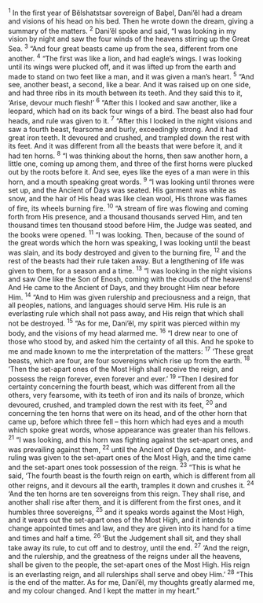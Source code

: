 <sup>1</sup> In the first year of Bĕlshatstsar sovereign of Baḇel, Dani’ĕl had a dream and visions of his head on his bed. Then he wrote down the dream, giving a summary of the matters.
<sup>2</sup> Dani’ĕl spoke and said, “I was looking in my vision by night and saw the four winds of the heavens stirring up the Great Sea.
<sup>3</sup> “And four great beasts came up from the sea, different from one another.
<sup>4</sup> “The first was like a lion, and had eagle’s wings. I was looking until its wings were plucked off, and it was lifted up from the earth and made to stand on two feet like a man, and it was given a man’s heart.
<sup>5</sup> “And see, another beast, a second, like a bear. And it was raised up on one side, and had three ribs in its mouth between its teeth. And they said this to it, ‘Arise, devour much flesh!’
<sup>6</sup> “After this I looked and saw another, like a leopard, which had on its back four wings of a bird. The beast also had four heads, and rule was given to it.
<sup>7</sup> “After this I looked in the night visions and saw a fourth beast, fearsome and burly, exceedingly strong. And it had great iron teeth. It devoured and crushed, and trampled down the rest with its feet. And it was different from all the beasts that were before it, and it had ten horns.
<sup>8</sup> “I was thinking about the horns, then saw another horn, a little one, coming up among them, and three of the first horns were plucked out by the roots before it. And see, eyes like the eyes of a man were in this horn, and a mouth speaking great words.
<sup>9</sup> “I was looking until thrones were set up, and the Ancient of Days was seated. His garment was white as snow, and the hair of His head was like clean wool, His throne was flames of fire, its wheels burning fire.
<sup>10</sup> “A stream of fire was flowing and coming forth from His presence, and a thousand thousands served Him, and ten thousand times ten thousand stood before Him, the Judge was seated, and the books were opened.
<sup>11</sup> “I was looking. Then, because of the sound of the great words which the horn was speaking, I was looking until the beast was slain, and its body destroyed and given to the burning fire,
<sup>12</sup> and the rest of the beasts had their rule taken away. But a lengthening of life was given to them, for a season and a time.
<sup>13</sup> “I was looking in the night visions and saw One like the Son of Enosh, coming with the clouds of the heavens! And He came to the Ancient of Days, and they brought Him near before Him.
<sup>14</sup> “And to Him was given rulership and preciousness and a reign, that all peoples, nations, and languages should serve Him. His rule is an everlasting rule which shall not pass away, and His reign that which shall not be destroyed.
<sup>15</sup> “As for me, Dani’ĕl, my spirit was pierced within my body, and the visions of my head alarmed me.
<sup>16</sup> “I drew near to one of those who stood by, and asked him the certainty of all this. And he spoke to me and made known to me the interpretation of the matters:
<sup>17</sup> ‘These great beasts, which are four, are four sovereigns which rise up from the earth.
<sup>18</sup> ‘Then the set-apart ones of the Most High shall receive the reign, and possess the reign forever, even forever and ever.’
<sup>19</sup> “Then I desired for certainty concerning the fourth beast, which was different from all the others, very fearsome, with its teeth of iron and its nails of bronze, which devoured, crushed, and trampled down the rest with its feet,
<sup>20</sup> and concerning the ten horns that were on its head, and of the other horn that came up, before which three fell – this horn which had eyes and a mouth which spoke great words, whose appearance was greater than his fellows.
<sup>21</sup> “I was looking, and this horn was fighting against the set-apart ones, and was prevailing against them,
<sup>22</sup> until the Ancient of Days came, and right-ruling was given to the set-apart ones of the Most High, and the time came and the set-apart ones took possession of the reign.
<sup>23</sup> “This is what he said, ‘The fourth beast is the fourth reign on earth, which is different from all other reigns, and it devours all the earth, tramples it down and crushes it.
<sup>24</sup> ‘And the ten horns are ten sovereigns from this reign. They shall rise, and another shall rise after them, and it is different from the first ones, and it humbles three sovereigns,
<sup>25</sup> and it speaks words against the Most High, and it wears out the set-apart ones of the Most High, and it intends to change appointed times and law, and they are given into its hand for a time and times and half a time.
<sup>26</sup> ‘But the Judgement shall sit, and they shall take away its rule, to cut off and to destroy, until the end.
<sup>27</sup> ‘And the reign, and the rulership, and the greatness of the reigns under all the heavens, shall be given to the people, the set-apart ones of the Most High. His reign is an everlasting reign, and all rulerships shall serve and obey Him.’
<sup>28</sup> “This is the end of the matter. As for me, Dani’ĕl, my thoughts greatly alarmed me, and my colour changed. And I kept the matter in my heart.”
